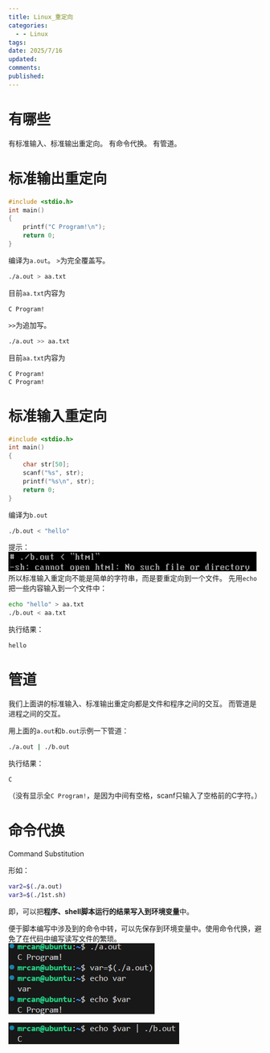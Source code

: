 ```yaml
---
title: Linux_重定向
categories:
  - - Linux
tags: 
date: 2025/7/16
updated: 
comments: 
published:
---
```

# 有哪些
有标准输入、标准输出重定向。
有命令代换。
有管道。
# 标准输出重定向
```c
#include <stdio.h>
int main()
{
    printf("C Program!\n");
    return 0;
}
```
编译为`a.out`。
`>`为完全覆盖写。
```sh
./a.out > aa.txt
```
目前`aa.txt`内容为
```
C Program!
```
`>>`为追加写。
```sh
./a.out >> aa.txt
```
目前`aa.txt`内容为
```
C Program!
C Program!
```
# 标准输入重定向
```c
#include <stdio.h>
int main()
{
    char str[50];
    scanf("%s", str);
    printf("%s\n", str);
    return 0;
}
```
编译为`b.out`
```sh
./b.out < "hello"
```
提示：
![](../../images/Linux_重定向/image-20250716002226113.png)
所以标准输入重定向不能是简单的字符串，而是要重定向到一个文件。
先用`echo`把一些内容输入到一个文件中：
```sh
echo "hello" > aa.txt
./b.out < aa.txt
```
执行结果：
```
hello
```
# 管道
我们上面讲的标准输入、标准输出重定向都是文件和程序之间的交互。
而管道是进程之间的交互。

用上面的`a.out`和`b.out`示例一下管道：
```sh
./a.out | ./b.out
```
执行结果：
```
C
```
（没有显示全`C Program!`，是因为中间有空格，scanf只输入了空格前的C字符。）
# 命令代换
Command Substitution

形如：
```sh
var2=$(./a.out)
var3=$(./1st.sh)
```
即，可以把**程序、shell脚本运行的结果写入到环境变量**中。

便于脚本编写中涉及到的命令中转，可以先保存到环境变量中。使用命令代换，避免了在代码中编写读写文件的繁琐。
![](../../images/Linux_重定向/image-20250716004406561.png)

![](../../images/Linux_重定向/image-20250716004422370.png)


